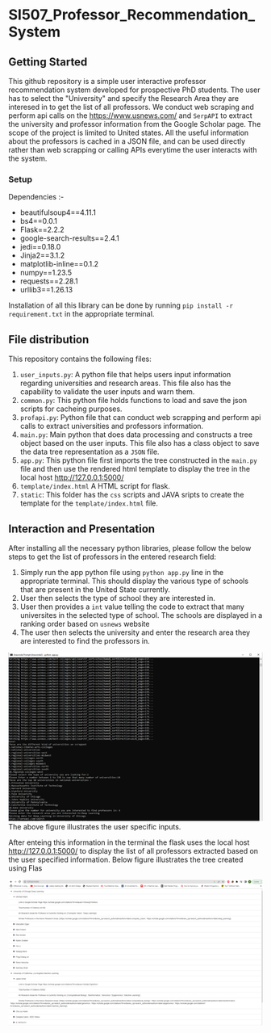 # SI507_Professor_Recommendation_System

## Getting Started
This github repository is a simple user interactive professor recommendation system developed for prospective PhD students. The user has to select the "University" and specify the Research Area they are interesed in to get the list of all professors. We conduct web scraping and perform api calls on the https://www.usnews.com/ and `SerpAPI` to extract the university and professor information from the Google Scholar page. The scope of the project is limited to United states. All the useful information about the professors is cached in a JSON file, and can be used directly rather than web scrapping or calling APIs everytime the user interacts with the system. 

### Setup
Dependencies :-
- beautifulsoup4==4.11.1
- bs4==0.0.1
- Flask==2.2.2
- google-search-results==2.4.1
- jedi==0.18.0
- Jinja2==3.1.2
- matplotlib-inline==0.1.2
- numpy==1.23.5
- requests==2.28.1
- urllib3==1.26.13

Installation of all this library can be done by running ``pip install -r requirement.txt`` in the appropriate terminal.

## File distribution
This repository contains the following files:
1. `user_inputs.py`: A python file that helps users input information regarding universities and research areas. This file also has the capability to validate the user inputs and warn them.
2. `common.py`: This python file holds functions to load and save the json scripts for cacheing purposes.
3. `profapi.py`: Python file that can conduct web scrapping and perform api calls to extract universities and professors information.
4. `main.py`: Main python that does data processing and constructs a tree object based on the user inputs. This file also has a class object to save the data tree representation as a `JSON` file.
5. `app.py`: This python file first imports the tree constructed in the `main.py` file and then use the rendered html template to display the tree in the local host http://127.0.0.1:5000/ 
6. ``template/index.html`` A HTML script for flask.
7. `static`: This folder has the `css` scripts and JAVA sripts to create the template for the `template/index.html` file.

## Interaction and Presentation
After installing all the necessary python libraries, please follow the below steps to get the list of professors in the entered research field:
1. Simply run the app python file using `python app.py` line in the appropriate terminal. This should display the various type of schools that are present in the United State currently.
2. User then selects the type of school they are interested in.
3. User then provides a `int` value telling the code to extract that many universites in the selected type of school. The schools are displayed in a ranking order based on `usnews` website
4. The user then selects the university and enter the research area they are interested to find the professors in.


![plot](./screenshot/SI507_terminal.png)
The above figure illustrates the user specific inputs.

After enteing this information in the terminal the flask uses the local host http://127.0.0.1:5000/ to display the list of all professors extracted based on the user specified information. Below figure illustrates the tree created using Flas

![plot](./screenshot/SI507_flask.png)


